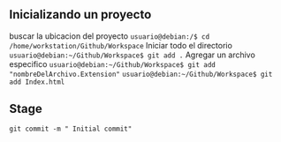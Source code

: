 #

## Inicializando un proyecto

buscar la ubicacion del proyecto
`usuario@debian:/$ cd /home/workstation/Github/Workspace`
Iniciar todo el directorio
`usuario@debian:~/Github/Workspace$ git add .`
Agregar un archivo especifico
`usuario@debian:~/Github/Workspace$ git add "nombreDelArchivo.Extension"`
`usuario@debian:~/Github/Workspace$ git add Index.html`

## Stage

`git commit -m " Initial commit"`
